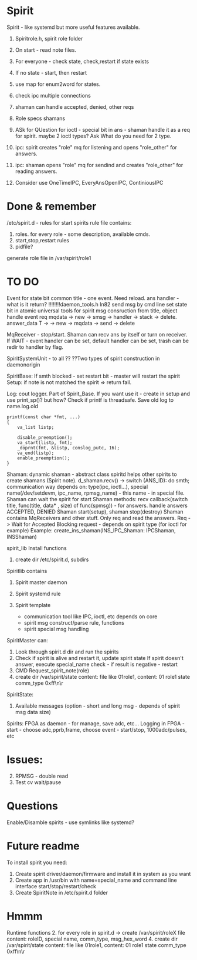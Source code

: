 # Spirit
Spirit - like systemd but more useful features available.

1. Spiritrole.h, spirit role folder
2. On start - read note files.
3. For everyone - check state, check,restart if state exists
4. If no state - start, then restart

6. use map for enum2word for states.

9. check ipc multiple connections
10. shaman can handle accepted, denied, other reqs
11. Role specs shamans
12. ASk for QUestion for ioctl - special bit in ans - shaman handle it as a req for spirit. maybe 2 ioctl types? Ask What do you need for 2 type.

14. ipc: spirit creates "role" mq for listening and opens "role_other" for answers.
16. ipc: shaman opens "role" mq for sendind and creates "role_other" for reading answers.
17. Consider use OneTimeIPC, EveryAnsOpenIPC, ContiniousIPC

# Done & remember

/etc/spirit.d - rules for start spirits
rule file contains:
1. roles. for every role - some description, available cmds.
2. start,stop,restart rules
3. pidfile?

generate role file in /var/spirit/role1

# TO DO
Event for state bit common title - one event. Need reload.
ans handler - what is it return?
!!!!!!!!daemon_tools.h ln82
send msg by cmd line
set state bit in atomic
universal tools for spirit msg consruction from title, object
handle event req
mqdata -> new -> smsg -> handler -> stack -> delete.
answer_data T -> 	-> new -> mqdata -> send -> delete

MqReceiver - stop/start. Shaman can recv ans by itself or turn on receiver.
If WAIT - event handler can be set, default handler can be set, trash can be redir to handler by flag.

SpiritSystemUnit - to all ??
??Two types of spirit construction in daemonorigin

SpiritBase:
If smth blocked - set restart bit - master will restart the spirit
Setup: if note is not matched the spirit => return fail.

Log:
cout logger. Part of Spirit_Base. If you want use it - create in setup and use print_sp()? but how?
Check if printf is threadsafe.
Save old log to name.log.old

```
printf(const char *fmt, ...)
{
	va_list	listp;

	disable_preemption();
	va_start(listp, fmt);
	_doprnt(fmt, &listp, conslog_putc, 16);
	va_end(listp);
	enable_preemption();
}
```

Shaman:
dynamic shaman - abstract class
spiritd helps other spirits to create shamans (Spirit note).
d_shaman.recv() -> switch (ANS_ID): do smth;
communication way depends on: type(ipc, ioctl...), special name(/dev/setdevm, ipc_name, rpmsg_name) - this name - in special file.
Shaman can wait the spirit for start
Shaman methods: 
recv callback(switch title, func(title, data* , size) of func(spmsg)) - for answers.
handle answers ACCEPTED, DENIED
Shaman start(setup), shaman stop(destroy)
Shaman contains MqReceivers and other stuff.
Only req and read the answers.
Req -> Wait for Accepted 
Blocking request - depends on spirit type (for ioctl for example)
Example: create_ins_shaman(INS_IPC_Shaman: IPCShaman, INSShaman)

spirit_lib
Install functions
1. create dir /etc/spirit.d, subdirs

Spiritlib contains
1. Spirit master daemon
2. Spirit systemd rule

3. Spirit template
	- communication tool like IPC, ioctl, etc depends on core
	- spirit msg construct/parse rule, functions
	- spirit special msg handling

SpiritMaster can:
1. Look through spirit.d dir and run the spirits
2. Check if spirit is alive and restart it, update spirit state
	If spirit doesn't answer, execute special_name check - if result is negative - restart
3. CMD Request_spirit_note(role)
4. create dir /var/spirit/state content: file like 01role1, content: 01 role1 state comm_type 0xff\n\r

SpiritState:
1. Available messages (option - short and long msg - depends of spirit msg data size)

Spirits:
FPGA as daemon - for manage, save adc, etc...
Logging in FPGA - start - choose adc,pprb,frame, choose event - start/stop, 1000adc/pulses, etc

# Issues:
2. RPMSG - double read
3. Test cv wait/pause

# Questions

Enable/Disamble spirits - use symlinks like systemd?

# Future readme

To install spirit you need:
1. Create spirit driver/daemon/firmware and install it in system as you want
2. Create app in /usr/bin with name=special_name and command line interface start/stop/restart/check
3. Create SpiritNote in /etc/spirit.d folder

# Hmmm

Runtime functions
2. for every role in spirit.d -> create /var/spirit/roleX file content:
	roleID, special name, comm_type, msg_hex_word
4. create dir /var/spirit/state content: file like 01role1, content: 01 role1 state comm_type 0xff\n\r
